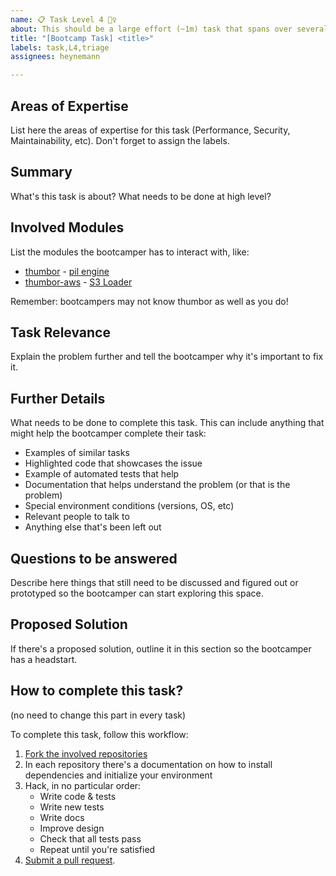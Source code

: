 ```yaml
---
name: 📋 Task Level 4 🦸‍♀️
about: This should be a large effort (~1m) task that spans over several thumbor modules. This is a transformative task that greatly benefits the ecosystem and the community.
title: "[Bootcamp Task] <title>"
labels: task,L4,triage
assignees: heynemann

---
```


## Areas of Expertise

List here the areas of expertise for this task (Performance, Security, Maintainability, etc). Don't forget to assign the labels.

## Summary

What's this task is about? What needs to be done at high level?

## Involved Modules

List the modules the bootcamper has to interact with, like:

* [thumbor](https://github.com/thumbor/thumbor/) - [pil engine](https://github.com/thumbor/thumbor/blob/master/thumbor/engines/pil.py)
* [thumbor-aws](https://github.com/thumbor/thumbor-aws/) - [S3 Loader](https://github.com/thumbor/thumbor-aws/blob/main/thumbor_aws/loader.py)

Remember: bootcampers may not know thumbor as well as you do!

## Task Relevance

Explain the problem further and tell the bootcamper why it's important to fix it.

## Further Details

What needs to be done to complete this task. This can include anything that might help the bootcamper complete their task:

* Examples of similar tasks
* Highlighted code that showcases the issue
* Example of automated tests that help
* Documentation that helps understand the problem (or that is the problem)
* Special environment conditions (versions, OS, etc)
* Relevant people to talk to
* Anything else that's been left out

## Questions to be answered

Describe here things that still need to be discussed and figured out or prototyped so the bootcamper can start exploring this space.

## Proposed Solution

If there's a proposed solution, outline it in this section so the bootcamper has a headstart.

## How to complete this task?

(no need to change this part in every task)

To complete this task, follow this workflow:

1. [Fork the involved repositories](http://help.github.com/fork-a-repo/)
2. In each repository there's a documentation on how to install dependencies and initialize your environment
3. Hack, in no particular order:
    - Write code & tests
    - Write new tests
    - Write docs
    - Improve design
    - Check that all tests pass
    - Repeat until you're satisfied
4. [Submit a pull request](https://docs.github.com/en/github/collaborating-with-pull-requests/proposing-changes-to-your-work-with-pull-requests/creating-a-pull-request).
